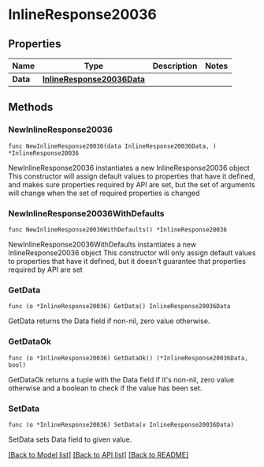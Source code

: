 # InlineResponse20036

## Properties

Name | Type | Description | Notes
------------ | ------------- | ------------- | -------------
**Data** | [**InlineResponse20036Data**](InlineResponse20036Data.md) |  | 

## Methods

### NewInlineResponse20036

`func NewInlineResponse20036(data InlineResponse20036Data, ) *InlineResponse20036`

NewInlineResponse20036 instantiates a new InlineResponse20036 object
This constructor will assign default values to properties that have it defined,
and makes sure properties required by API are set, but the set of arguments
will change when the set of required properties is changed

### NewInlineResponse20036WithDefaults

`func NewInlineResponse20036WithDefaults() *InlineResponse20036`

NewInlineResponse20036WithDefaults instantiates a new InlineResponse20036 object
This constructor will only assign default values to properties that have it defined,
but it doesn't guarantee that properties required by API are set

### GetData

`func (o *InlineResponse20036) GetData() InlineResponse20036Data`

GetData returns the Data field if non-nil, zero value otherwise.

### GetDataOk

`func (o *InlineResponse20036) GetDataOk() (*InlineResponse20036Data, bool)`

GetDataOk returns a tuple with the Data field if it's non-nil, zero value otherwise
and a boolean to check if the value has been set.

### SetData

`func (o *InlineResponse20036) SetData(v InlineResponse20036Data)`

SetData sets Data field to given value.



[[Back to Model list]](../README.md#documentation-for-models) [[Back to API list]](../README.md#documentation-for-api-endpoints) [[Back to README]](../README.md)


